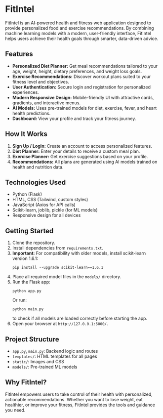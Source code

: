# FitIntel

FitIntel is an AI-powered health and fitness web application designed to provide personalized food and exercise recommendations. By combining machine learning models with a modern, user-friendly interface, FitIntel helps users achieve their health goals through smarter, data-driven advice.

## Features

- **Personalized Diet Planner:** Get meal recommendations tailored to your age, weight, height, dietary preferences, and weight loss goals.
- **Exercise Recommendations:** Discover workout plans suited to your fitness level and objectives.
- **User Authentication:** Secure login and registration for personalized experiences.
- **Modern Responsive Design:** Mobile-friendly UI with attractive cards, gradients, and interactive menus.
- **AI Models:** Uses pre-trained models for diet, exercise, fever, and heart health predictions.
- **Dashboard:** View your profile and track your fitness journey.

## How It Works

1. **Sign Up / Login:** Create an account to access personalized features.
2. **Diet Planner:** Enter your details to receive a custom meal plan.
3. **Exercise Planner:** Get exercise suggestions based on your profile.
4. **Recommendations:** All plans are generated using AI models trained on health and nutrition data.

## Technologies Used

- Python (Flask)
- HTML, CSS (Tailwind, custom styles)
- JavaScript (Axios for API calls)
- Scikit-learn, joblib, pickle (for ML models)
- Responsive design for all devices


## Getting Started

1. Clone the repository.
2. Install dependencies from `requirements.txt`.
3. **Important:** For compatibility with older models, install scikit-learn version 1.6.1:
   ```
   pip install --upgrade scikit-learn==1.6.1
   ```
4. Place all required model files in the `models/` directory.
5. Run the Flask app:
   ```
   python app.py
   ```
   Or run:
   ```
   python main.py
   ```
   to check if all models are loaded correctly before starting the app.
6. Open your browser at `http://127.0.0.1:5000/`.

## Project Structure

- `app.py`, `main.py`: Backend logic and routes
- `templates/`: HTML templates for all pages
- `static/`: Images and CSS
- `models/`: Pre-trained ML models

## Why FitIntel?

FitIntel empowers users to take control of their health with personalized, actionable recommendations. Whether you want to lose weight, eat healthier, or improve your fitness, FitIntel provides the tools and guidance you need.
